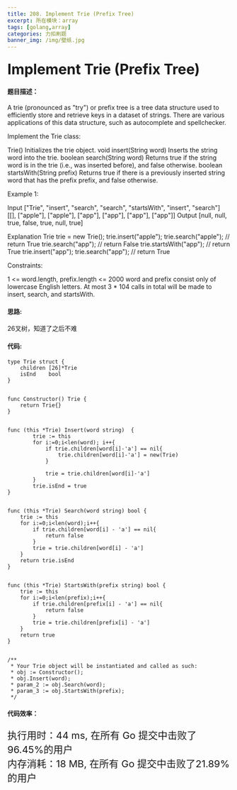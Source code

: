 ```yaml
---
title: 208. Implement Trie (Prefix Tree)
excerpt: 所在模块：array
tags: [golang,array]
categories: 力扣刷题
banner_img: /img/壁纸.jpg
---
```


### <font size=6px>Implement Trie (Prefix Tree)</font>

#### 题目描述：

A trie (pronounced as "try") or prefix tree is a tree data structure used to efficiently store and retrieve keys in a dataset of strings. There are various applications of this data structure, such as autocomplete and spellchecker.

Implement the Trie class:

Trie() Initializes the trie object.
void insert(String word) Inserts the string word into the trie.
boolean search(String word) Returns true if the string word is in the trie (i.e., was inserted before), and false otherwise.
boolean startsWith(String prefix) Returns true if there is a previously inserted string word that has the prefix prefix, and false otherwise.


Example 1:

Input
["Trie", "insert", "search", "search", "startsWith", "insert", "search"]
[[], ["apple"], ["apple"], ["app"], ["app"], ["app"], ["app"]]
Output
[null, null, true, false, true, null, true]

Explanation
Trie trie = new Trie();
trie.insert("apple");
trie.search("apple");   // return True
trie.search("app");     // return False
trie.startsWith("app"); // return True
trie.insert("app");
trie.search("app");     // return True


Constraints:

1 <= word.length, prefix.length <= 2000
word and prefix consist only of lowercase English letters.
At most 3 * 104 calls in total will be made to insert, search, and startsWith.

#### 思路:

26叉树，知道了之后不难

#### 代码:

```golang
type Trie struct {
    children [26]*Trie
    isEnd    bool
}


func Constructor() Trie {
    return Trie{}
}


func (this *Trie) Insert(word string)  {
        trie := this
        for i:=0;i<len(word); i++{
            if trie.children[word[i]-'a'] == nil{
                trie.children[word[i]-'a'] = new(Trie)
            }
            
            trie = trie.children[word[i]-'a']
        }
        trie.isEnd = true
}


func (this *Trie) Search(word string) bool {
    trie := this
    for i:=0;i<len(word);i++{
        if trie.children[word[i] - 'a'] == nil{
            return false
        }
        trie = trie.children[word[i] - 'a']
    }
    return trie.isEnd
}


func (this *Trie) StartsWith(prefix string) bool {
    trie := this
    for i:=0;i<len(prefix);i++{
        if trie.children[prefix[i] - 'a'] == nil{
            return false
        }
        trie = trie.children[prefix[i] - 'a']
    }
    return true
}


/**
 * Your Trie object will be instantiated and called as such:
 * obj := Constructor();
 * obj.Insert(word);
 * param_2 := obj.Search(word);
 * param_3 := obj.StartsWith(prefix);
 */
```

#### 代码效率：

<p class="note note-primary"; style="font-size:22px">
   执行用时：44 ms, 在所有 Go 提交中击败了96.45%的用户<br>
   内存消耗：18 MB, 在所有 Go 提交中击败了21.89%的用户
</p>



